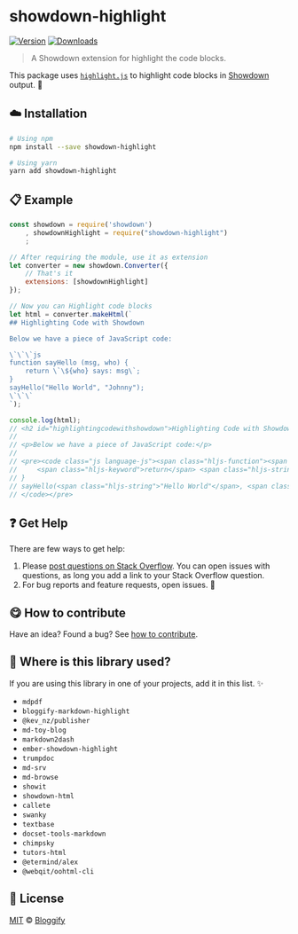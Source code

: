 <!-- Please do not edit this file. Edit the `blah` field in the `package.json` instead. If in doubt, open an issue. -->


















# showdown-highlight

 [![Version](https://img.shields.io/npm/v/showdown-highlight.svg)](https://www.npmjs.com/package/showdown-highlight) [![Downloads](https://img.shields.io/npm/dt/showdown-highlight.svg)](https://www.npmjs.com/package/showdown-highlight)







> A Showdown extension for highlight the code blocks.






This package uses [`highlight.js`](https://highlightjs.org) to highlight code blocks in [Showdown](https://github.com/showdownjs/showdown) output. :rocket:












## :cloud: Installation

```sh
# Using npm
npm install --save showdown-highlight

# Using yarn
yarn add showdown-highlight
```













## :clipboard: Example



```js
const showdown = require('showdown')
    , showdownHighlight = require("showdown-highlight")
    ;

// After requiring the module, use it as extension
let converter = new showdown.Converter({
    // That's it
    extensions: [showdownHighlight]
});

// Now you can Highlight code blocks
let html = converter.makeHtml(`
## Highlighting Code with Showdown

Below we have a piece of JavaScript code:

\`\`\`js
function sayHello (msg, who) {
    return \`\${who} says: msg\`;
}
sayHello("Hello World", "Johnny");
\`\`\`
`);

console.log(html);
// <h2 id="highlightingcodewithshowdown">Highlighting Code with Showdown</h2>
//
// <p>Below we have a piece of JavaScript code:</p>
//
// <pre><code class="js language-js"><span class="hljs-function"><span class="hljs-keyword">function</span> <span class="hljs-title">sayHello</span> (<span class="hljs-params">msg, who</span>) </span>{
//     <span class="hljs-keyword">return</span> <span class="hljs-string">`<span class="hljs-subst">${who}</span> says: msg`</span>;
// }
// sayHello(<span class="hljs-string">"Hello World"</span>, <span class="hljs-string">"Johnny"</span>);
// </code></pre>
```











## :question: Get Help

There are few ways to get help:



 1. Please [post questions on Stack Overflow](https://stackoverflow.com/questions/ask). You can open issues with questions, as long you add a link to your Stack Overflow question.
 2. For bug reports and feature requests, open issues. :bug:
















## :yum: How to contribute
Have an idea? Found a bug? See [how to contribute][contributing].
















## :dizzy: Where is this library used?
If you are using this library in one of your projects, add it in this list. :sparkles:

 - `mdpdf`
 - `bloggify-markdown-highlight`
 - `@kev_nz/publisher`
 - `md-toy-blog`
 - `markdown2dash`
 - `ember-showdown-highlight`
 - `trumpdoc`
 - `md-srv`
 - `md-browse`
 - `showit`
 - `showdown-html`
 - `callete`
 - `swanky`
 - `textbase`
 - `docset-tools-markdown`
 - `chimpsky`
 - `tutors-html`
 - `@etermind/alex`
 - `@webqit/oohtml-cli`











## :scroll: License

[MIT][license] © [Bloggify][website]






[license]: /LICENSE
[website]: https://bloggify.org
[contributing]: /CONTRIBUTING.md
[docs]: /DOCUMENTATION.md
